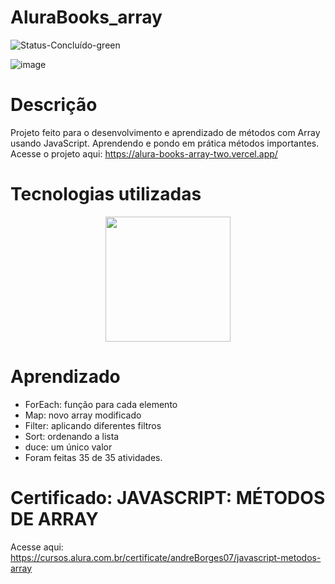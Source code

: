 # AluraBooks_array

![Status-Concluído-green](https://user-images.githubusercontent.com/93163125/212116582-4c47ccbd-9063-4192-b3b3-b082917d9d06.svg)

![image](https://user-images.githubusercontent.com/93163125/219981912-bef1ad42-ad20-48f6-9a94-8a6b9842b88e.png)


# Descrição
Projeto feito para o desenvolvimento e aprendizado de métodos com Array usando JavaScript. Aprendendo e pondo em prática métodos importantes. 
<br>Acesse o projeto aqui: https://alura-books-array-two.vercel.app/

# Tecnologias utilizadas

<div align="center">
<img src="https://user-images.githubusercontent.com/93163125/212195910-dcb71905-074e-4033-8aa8-38b455d2dbab.png" width ="200px" />
</div>

# Aprendizado

<ul>
    <li>ForEach: função para cada elemento</li>
    <li>Map: novo array modificado</li>
    <li>Filter: aplicando diferentes filtros</li>
    <li>Sort: ordenando a lista</li>
    <li>duce: um único valor</li>
    <li>Foram feitas 35 de 35 atividades.</li>
</ul>

# Certificado: JAVASCRIPT: MÉTODOS DE ARRAY

Acesse aqui: https://cursos.alura.com.br/certificate/andreBorges07/javascript-metodos-array
